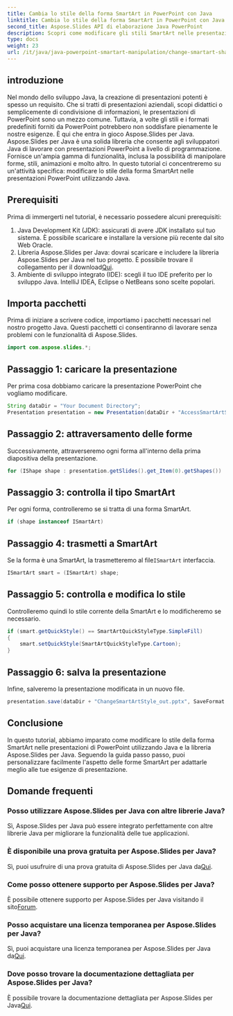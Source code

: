 ```yaml
---
title: Cambia lo stile della forma SmartArt in PowerPoint con Java
linktitle: Cambia lo stile della forma SmartArt in PowerPoint con Java
second_title: Aspose.Slides API di elaborazione Java PowerPoint
description: Scopri come modificare gli stili SmartArt nelle presentazioni di PowerPoint utilizzando Java con Aspose.Slides per Java. Potenzia le tue presentazioni.
type: docs
weight: 23
url: /it/java/java-powerpoint-smartart-manipulation/change-smartart-shape-style-powerpoint-java/
---
```

## introduzione
Nel mondo dello sviluppo Java, la creazione di presentazioni potenti è spesso un requisito. Che si tratti di presentazioni aziendali, scopi didattici o semplicemente di condivisione di informazioni, le presentazioni di PowerPoint sono un mezzo comune. Tuttavia, a volte gli stili e i formati predefiniti forniti da PowerPoint potrebbero non soddisfare pienamente le nostre esigenze. È qui che entra in gioco Aspose.Slides per Java.
Aspose.Slides per Java è una solida libreria che consente agli sviluppatori Java di lavorare con presentazioni PowerPoint a livello di programmazione. Fornisce un'ampia gamma di funzionalità, inclusa la possibilità di manipolare forme, stili, animazioni e molto altro. In questo tutorial ci concentreremo su un'attività specifica: modificare lo stile della forma SmartArt nelle presentazioni PowerPoint utilizzando Java.
## Prerequisiti
Prima di immergerti nel tutorial, è necessario possedere alcuni prerequisiti:
1. Java Development Kit (JDK): assicurati di avere JDK installato sul tuo sistema. È possibile scaricare e installare la versione più recente dal sito Web Oracle.
2. Libreria Aspose.Slides per Java: dovrai scaricare e includere la libreria Aspose.Slides per Java nel tuo progetto. È possibile trovare il collegamento per il download[Qui](https://releases.aspose.com/slides/java/).
3. Ambiente di sviluppo integrato (IDE): scegli il tuo IDE preferito per lo sviluppo Java. IntelliJ IDEA, Eclipse o NetBeans sono scelte popolari.

## Importa pacchetti
Prima di iniziare a scrivere codice, importiamo i pacchetti necessari nel nostro progetto Java. Questi pacchetti ci consentiranno di lavorare senza problemi con le funzionalità di Aspose.Slides.
```java
import com.aspose.slides.*;
```
## Passaggio 1: caricare la presentazione
Per prima cosa dobbiamo caricare la presentazione PowerPoint che vogliamo modificare.
```java
String dataDir = "Your Document Directory";
Presentation presentation = new Presentation(dataDir + "AccessSmartArtShape.pptx");
```
## Passaggio 2: attraversamento delle forme
Successivamente, attraverseremo ogni forma all'interno della prima diapositiva della presentazione.
```java
for (IShape shape : presentation.getSlides().get_Item(0).getShapes())
```
## Passaggio 3: controlla il tipo SmartArt
Per ogni forma, controlleremo se si tratta di una forma SmartArt.
```java
if (shape instanceof ISmartArt)
```
## Passaggio 4: trasmetti a SmartArt
 Se la forma è una SmartArt, la trasmetteremo al file`ISmartArt` interfaccia.
```java
ISmartArt smart = (ISmartArt) shape;
```
## Passaggio 5: controlla e modifica lo stile
Controlleremo quindi lo stile corrente della SmartArt e lo modificheremo se necessario.
```java
if (smart.getQuickStyle() == SmartArtQuickStyleType.SimpleFill)
{
    smart.setQuickStyle(SmartArtQuickStyleType.Cartoon);
}
```
## Passaggio 6: salva la presentazione
Infine, salveremo la presentazione modificata in un nuovo file.
```java
presentation.save(dataDir + "ChangeSmartArtStyle_out.pptx", SaveFormat.Pptx);
```

## Conclusione
In questo tutorial, abbiamo imparato come modificare lo stile della forma SmartArt nelle presentazioni di PowerPoint utilizzando Java e la libreria Aspose.Slides per Java. Seguendo la guida passo passo, puoi personalizzare facilmente l'aspetto delle forme SmartArt per adattarle meglio alle tue esigenze di presentazione.
## Domande frequenti
### Posso utilizzare Aspose.Slides per Java con altre librerie Java?
Sì, Aspose.Slides per Java può essere integrato perfettamente con altre librerie Java per migliorare la funzionalità delle tue applicazioni.
### È disponibile una prova gratuita per Aspose.Slides per Java?
 Sì, puoi usufruire di una prova gratuita di Aspose.Slides per Java da[Qui](https://releases.aspose.com/).
### Come posso ottenere supporto per Aspose.Slides per Java?
 È possibile ottenere supporto per Aspose.Slides per Java visitando il sito[Forum](https://forum.aspose.com/c/slides/11).
### Posso acquistare una licenza temporanea per Aspose.Slides per Java?
 Sì, puoi acquistare una licenza temporanea per Aspose.Slides per Java da[Qui](https://purchase.aspose.com/temporary-license/).
### Dove posso trovare la documentazione dettagliata per Aspose.Slides per Java?
 È possibile trovare la documentazione dettagliata per Aspose.Slides per Java[Qui](https://reference.aspose.com/slides/java/).